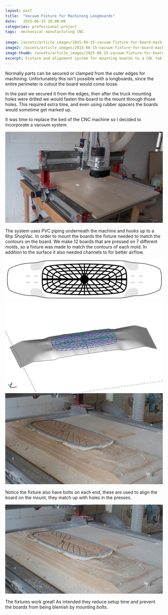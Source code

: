 ```yaml
---
layout: post
title:  "Vacuum Fixture for Machining Longboards"
date:   2015-06-15 20:00:00
categories: professional-project
tags:  mechanical manufacturing CNC

image: /assets/article_images/2015-06-15-vacuum-fixture-for-board-machining/board-mount-cnc-vacuum-fixture.jpg
image2: /assets/article_images/2015-06-15-vacuum-fixture-for-board-machining/board-mount-cnc-vacuum-fixture.jpg
image-thumb: /assets/article_images/2015-06-15-vacuum-fixture-for-board-machining/board-mount-cnc-vacuum-fixture.jpg
excerpt: Fixture and alignment system for mounting boards to a CNC table.
---
```


Normally parts can be secured or clamped from the outer edges for machining.  Unfortunately this isn't possible with a longboards, since the entire perimeter is cutout the board would come loose.

In the past we secured it from the edges, then after the truck mounting holes were drilled we would fasten the board to the mount through those holes.  This required extra time, and even using rubber spacers the boards would sometime get marked up.

It was time to replace the bed of the CNC machine so I decided to incorporate a vacuum system.

![There are holes on each side of the table to use depending on whats being machine.](/assets/article_images/2015-06-15-vacuum-fixture-for-board-machining/cnc-vacuum-table.jpg)

The system uses PVC piping underneath the machine and hooks up to a 6hp ShopVac.  In order to mount the boards the fixture needed to match the contours on the board. We make 12 boards that are pressed on 7 different molds,  so a fixture was made to match the contours of each mold. In addition to the surface it also needed channels to for better airflow.

![Pattern for the vacuum channels](/assets/article_images/2015-06-15-vacuum-fixture-for-board-machining/batray-board-vacuum-mount-pattern.jpg)
![Surface with machining paths for the channels.](/assets/article_images/2015-06-15-vacuum-fixture-for-board-machining/surface-and-cutting-paths.jpg)
![The fixture for the BatRay model](/assets/article_images/2015-06-15-vacuum-fixture-for-board-machining/board-mount-cnc-vacuum-fixture.jpg)

Notice the fixture also have bolts on each end,  these are used to align the board on the mount, they match up with holes in the presses.

![The setup in action](/assets/article_images/2015-06-15-vacuum-fixture-for-board-machining/vacuum-fixture-gif.gif)

The fixtures work great!  As intended they reduce setup time and prevent the boards from being blemish by mounting bolts.
